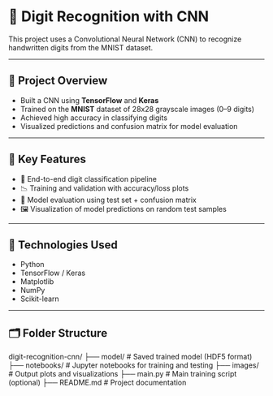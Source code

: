 # 🔢 Digit Recognition with CNN

This project uses a Convolutional Neural Network (CNN) to recognize handwritten digits from the MNIST dataset.

---

## 📌 Project Overview

- Built a CNN using **TensorFlow** and **Keras**
- Trained on the **MNIST** dataset of 28x28 grayscale images (0–9 digits)
- Achieved high accuracy in classifying digits
- Visualized predictions and confusion matrix for model evaluation

---

## 🧠 Key Features

- 🧩 End-to-end digit classification pipeline
- 📉 Training and validation with accuracy/loss plots
- 🧪 Model evaluation using test set + confusion matrix
- 🖼️ Visualization of model predictions on random test samples

---

## 🔧 Technologies Used

- Python
- TensorFlow / Keras
- Matplotlib
- NumPy
- Scikit-learn

---

## 🗂️ Folder Structure

digit-recognition-cnn/
├── model/ # Saved trained model (HDF5 format)
├── notebooks/ # Jupyter notebooks for training and testing
├── images/ # Output plots and visualizations
├── main.py # Main training script (optional)
├── README.md # Project documentation
